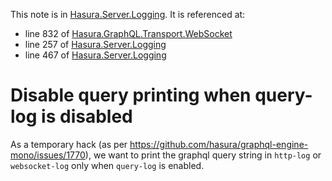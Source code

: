 This note is in [Hasura.Server.Logging](https://github.com/hasura/graphql-engine/blob/master/server/src-lib/Hasura/Server/Logging.hs#L264).
It is referenced at:
  - line 832 of [Hasura.GraphQL.Transport.WebSocket](https://github.com/hasura/graphql-engine/blob/master/server/src-lib/Hasura/GraphQL/Transport/WebSocket.hs#L832)
  - line 257 of [Hasura.Server.Logging](https://github.com/hasura/graphql-engine/blob/master/server/src-lib/Hasura/Server/Logging.hs#L257)
  - line 467 of [Hasura.Server.Logging](https://github.com/hasura/graphql-engine/blob/master/server/src-lib/Hasura/Server/Logging.hs#L467)

# Disable query printing when query-log is disabled

As a temporary hack (as per https://github.com/hasura/graphql-engine-mono/issues/1770),
we want to print the graphql query string in `http-log` or `websocket-log` only
when `query-log` is enabled.

